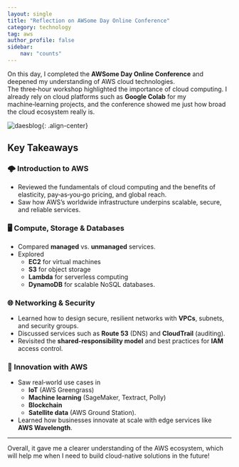 ```yaml
---
layout: single
title: "Reflection on AWSome Day Online Conference"
category: technology
tag: aws
author_profile: false
sidebar:
    nav: "counts"
---
```


On this day, I completed the **AWSome Day Online Conference** and deepened my understanding of AWS cloud technologies.  
The three‑hour workshop highlighted the importance of cloud computing. I already rely on cloud platforms such as **Google Colab** for my machine‑learning projects, and the conference showed me just how broad the cloud ecosystem really is.


![daesblog]({{site.url}}/images/2025-05-02-AWS/01-capture.png){: .align-center}

## Key Takeaways

### 🌩️ Introduction to AWS
- Reviewed the fundamentals of cloud computing and the benefits of elasticity, pay‑as‑you‑go pricing, and global reach.  
- Saw how AWS’s worldwide infrastructure underpins scalable, secure, and reliable services.

### 🖥️ Compute, Storage & Databases
- Compared **managed** vs. **unmanaged** services.  
- Explored  
  - **EC2** for virtual machines  
  - **S3** for object storage  
  - **Lambda** for serverless computing  
  - **DynamoDB** for scalable NoSQL databases.

### 🌐 Networking & Security
- Learned how to design secure, resilient networks with **VPCs**, subnets, and security groups.  
- Discussed services such as **Route 53** (DNS) and **CloudTrail** (auditing).  
- Revisited the **shared‑responsibility model** and best practices for **IAM** access control.

### 🚀 Innovation with AWS
- Saw real‑world use cases in  
  - **IoT** (AWS Greengrass)  
  - **Machine learning** (SageMaker, Textract, Polly)  
  - **Blockchain**  
  - **Satellite data** (AWS Ground Station).  
- Learned how businesses innovate at scale with edge services like **AWS Wavelength**.

---

Overall, it gave me a clearer understanding of the AWS ecosystem, which will help me when I need to build cloud-native solutions in the future!
